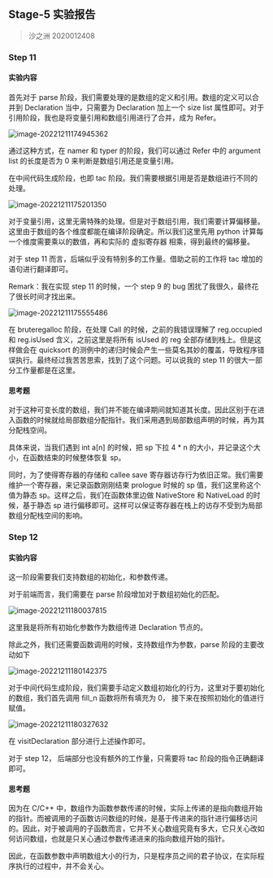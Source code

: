 ## Stage-5 实验报告

> 沙之洲 2020012408

### Step 11

#### 实验内容

首先对于 parse 阶段，我们需要处理的是数组的定义和引用。数组的定义可以合并到 Declaration 当中，只需要为 Declaration 加上一个 size list 属性即可。对于引用阶段，我也是将变量引用和数组引用进行了合并，成为 Refer。

![image-20221211174945362](C:\Users\James\AppData\Roaming\Typora\typora-user-images\image-20221211174945362.png)

通过这种方式，在 namer 和 typer 的阶段，我们可以通过 Refer 中的 argument list 的长度是否为 0 来判断是数组引用还是变量引用。

在中间代码生成阶段，也即 tac 阶段。我们需要根据引用是否是数组进行不同的处理。

![image-20221211175201350](C:\Users\James\AppData\Roaming\Typora\typora-user-images\image-20221211175201350.png)

对于变量引用，这里无需特殊的处理。但是对于数组引用，我们需要计算偏移量。这里由于数组的各个维度都能在编译阶段确定。所以我们这里先用 python 计算每一个维度需要乘以的数值，再和实际的 虚拟寄存器 相乘，得到最终的偏移量。

对于 step 11 而言，后端似乎没有特别多的工作量。借助之前的工作将 tac 增加的语句进行翻译即可。

Remark：我在实现 step 11 的时候，一个 step 9 的 bug 困扰了我很久，最终花了很长时间才找出来。

![image-20221211175555486](C:\Users\James\AppData\Roaming\Typora\typora-user-images\image-20221211175555486.png)

在 bruteregalloc 阶段，在处理 Call 的时候，之前的我错误理解了 reg.occupied 和 reg.isUsed 含义，之前这里是将所有 isUsed 的 reg 全部存储到栈上。但是这样做会在 quicksort 的测例中的递归时候会产生一些莫名其妙的覆盖，导致程序错误执行。最终经过我苦苦思索，找到了这个问题。可以说我的 step 11 的很大一部分工作量都是在这里。



#### 思考题

对于这种可变长度的数组，我们并不能在编译期间就知道其长度。因此区别于在进入函数的时候就给局部数组分配指针。我们采用遇到局部数组声明的时候，再为其分配栈空间。

具体来说，当我们遇到 int a[n] 的时候，把 sp 下拉 4 * n 的大小，并记录这个大小，在函数结束的时候整体恢复 sp。

同时，为了使得寄存器的存储和 callee save 寄存器访存行为依旧正常。我们需要维护一个寄存器，来记录函数刚刚结束 prologue 时候的 sp 值，我们这里称这个值为静态 sp。这样之后，我们在函数体里边做 NativeStore 和 NativeLoad 的时候，基于静态 sp 进行偏移即可。这样可以保证寄存器在栈上的访存不受到为局部数组分配栈空间的影响。



### Step 12

#### 实验内容

这一阶段需要我们支持数组的初始化，和参数传递。

对于前端而言，我们需要在 parse 阶段增加对于数组初始化的匹配。

![image-20221211180037815](C:\Users\James\AppData\Roaming\Typora\typora-user-images\image-20221211180037815.png)

这里我是将所有初始化参数作为数组传进 Declaration 节点的。

除此之外，我们还需要函数调用的时候，支持数组作为参数，parse 阶段的主要改动如下

![image-20221211180142375](C:\Users\James\AppData\Roaming\Typora\typora-user-images\image-20221211180142375.png)

对于中间代码生成阶段，我们需要手动定义数组初始化的行为，这里对于要初始化的数组，我们首先调用 fill_n 函数将所有填充为 0， 接下来在按照初始化的值进行赋值。

![image-20221211180327632](C:\Users\James\AppData\Roaming\Typora\typora-user-images\image-20221211180327632.png)

在 visitDeclaration 部分进行上述操作即可。

对于 step 12， 后端部分也没有额外的工作量，只需要将 tac 阶段的指令正确翻译即可。



#### 思考题

因为在 C/C++ 中，数组作为函数参数传递的时候，实际上传递的是指向数组开始的指针。而被调用的子函数访问数组的时候，是基于传进来的指针进行偏移访问的。因此，对于被调用的子函数而言，它并不关心数组究竟有多大，它只关心改如何访问数组，也就是只关心通过参数传递进来的指向数组开始的指针。

因此，在函数参数中声明数组大小的行为，只是程序员之间的君子协议，在实际程序执行的过程中，并不会关心。









